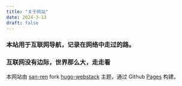 ```yaml
---
title: "关于网站"
date: 2024-3-13
draft: false
---
```



### 本站用于互联网导航，记录在网络中走过的路。

### 互联网没有边际，世界那么大，走走看



































本网站由 [san-ren](https://github.com/san-ren) fork [hugo-webstack](https://github.com/oulh/hugo-webstack) 主题，通过 Github [Pages](https://pages.github.com/) 构建。



